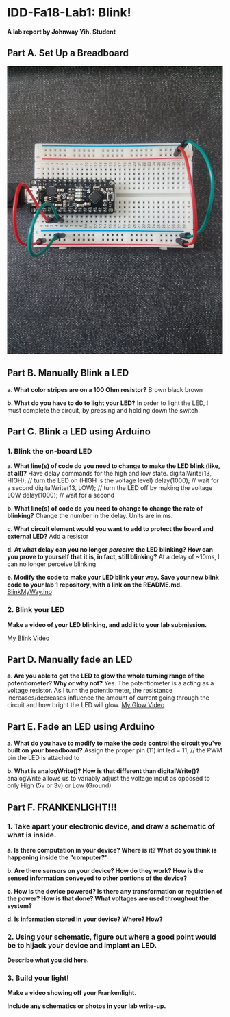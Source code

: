# IDD-Fa18-Lab1: Blink!

**A lab report by Johnway Yih. Student**

## Part A. Set Up a Breadboard
![Breadboard Setup](https://github.com/JwayYih/IDD-Fa18-Lab1/blob/master/Breadboard%20Setup.jpg)

## Part B. Manually Blink a LED

**a. What color stripes are on a 100 Ohm resistor?**
Brown black brown
 
**b. What do you have to do to light your LED?**
In order to light the LED, I must complete the circuit, by pressing and holding down the switch.

## Part C. Blink a LED using Arduino

### 1. Blink the on-board LED

**a. What line(s) of code do you need to change to make the LED blink (like, at all)?**
Have delay commands for the high and low state.
  digitalWrite(13, HIGH);   // turn the LED on (HIGH is the voltage level)
  delay(1000);                       // wait for a second
  digitalWrite(13, LOW);    // turn the LED off by making the voltage LOW
  delay(1000);                       // wait for a second
  
**b. What line(s) of code do you need to change to change the rate of blinking?**
Change the number in the delay. Units are in ms.

**c. What circuit element would you want to add to protect the board and external LED?**
 Add a resistor
 
**d. At what delay can you no longer *perceive* the LED blinking? How can you prove to yourself that it is, in fact, still blinking?**
At a delay of ~10ms, I can no longer perceive blinking

**e. Modify the code to make your LED blink your way. Save your new blink code to your lab 1 repository, with a link on the README.md.**
[BlinkMyWay.ino](https://github.com/JwayYih/IDD-Fa18-Lab1/blob/master/BlinkMyWay.ino)

### 2. Blink your LED

**Make a video of your LED blinking, and add it to your lab submission.**

[My Blink Video](https://photos.app.goo.gl/5hWD3orHpzHwkZtq7)

## Part D. Manually fade an LED

**a. Are you able to get the LED to glow the whole turning range of the potentiometer? Why or why not?**
Yes.  The potentiometer is a acting as a voltage resistor.  As I turn the potentiometer, the resistance increases/decreases influence the amount of current going through the circuit and how bright the LED will glow. 
[My Glow Video](https://photos.app.goo.gl/LDEgweeLkWETSJTz5)

## Part E. Fade an LED using Arduino

**a. What do you have to modify to make the code control the circuit you've built on your breadboard?**
Assign the proper pin (11)
int led = 11;           // the PWM pin the LED is attached to


**b. What is analogWrite()? How is that different than digitalWrite()?**
analogWrite allows us to variably adjust the voltage input as opposed to only High (5v or 3v) or Low (Ground)

## Part F. FRANKENLIGHT!!!

### 1. Take apart your electronic device, and draw a schematic of what is inside. 

**a. Is there computation in your device? Where is it? What do you think is happening inside the "computer?"**

**b. Are there sensors on your device? How do they work? How is the sensed information conveyed to other portions of the device?**

**c. How is the device powered? Is there any transformation or regulation of the power? How is that done? What voltages are used throughout the system?**

**d. Is information stored in your device? Where? How?**

### 2. Using your schematic, figure out where a good point would be to hijack your device and implant an LED.

**Describe what you did here.**

### 3. Build your light!

**Make a video showing off your Frankenlight.**

**Include any schematics or photos in your lab write-up.**

